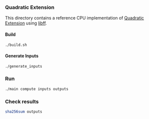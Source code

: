 ### Quadratic Extension
This directory contains a reference CPU implementation of 
[Quadratic Extension](https://codaprotocol.github.io/snark-challenge/problem-02-Quadratic%20extension%20arithmetic.html) 
using [libff](README-libff.md).


#### Build
``` bash
./build.sh
```

#### Generate Inputs
``` bash
./generate_inputs
```

### Run
``` bash
./main compute inputs outputs
```

### Check results
``` bash
sha256sum outputs
```